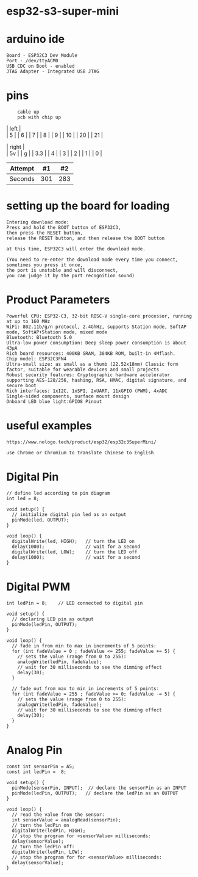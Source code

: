 # esp32-s3-super-mini

# arduino ide

    Board - ESP32C3 Dev Module
    Port - /dev/ttyACM0
    USB CDC on Boot - enabled
    JTAG Adapter - Integrated USB JTAG

# pins

        cable up
        pcb with chip up
        
| left |        
| 5 | 
| 6 |
| 7 |
| 8 |
| 9 |
| 10 |
| 20 |
| 21 |

| right |        
| 5v |
| g |
| 3.3 |
| 4 |
| 3 |
| 2 |
| 1 |
| 0 |

| Attempt | #1    | #2    |
| :---:   | :---: | :---: |
| Seconds | 301   | 283   |


# setting up the board for loading

    Entering download mode:
    Press and hold the BOOT button of ESP32C3,
    then press the RESET button,
    release the RESET button, and then release the BOOT button
    
    at this time, ESP32C3 will enter the download mode.
    
    (You need to re-enter the download mode every time you connect,
    sometimes you press it once,
    the port is unstable and will disconnect,
    you can judge it by the port recognition sound)

# Product Parameters

    Powerful CPU: ESP32-C3, 32-bit RISC-V single-core processor, running at up to 160 MHz
    WiFi: 802.11b/g/n protocol, 2.4GhHz, supports Station mode, SoftAP mode, SoftAP+Station mode, mixed mode
    Bluetooth: Bluetooth 5.0
    Ultra-low power consumption: Deep sleep power consumption is about 43μA
    Rich board resources: 400KB SRAM, 384KB ROM, built-in 4Mflash.
    Chip model: ESP32C3FN4
    Ultra-small size: as small as a thumb (22.52x18mm) Classic form factor, suitable for wearable devices and small projects
    Robust security features: Cryptographic hardware accelerator supporting AES-128/256, hashing, RSA, HMAC, digital signature, and secure boot
    Rich interfaces: 1xI2C, 1xSPI, 2xUART, 11xGPIO (PWM), 4xADC
    Single-sided components, surface mount design
    Onboard LED blue light:GPIO8 Pinout


# useful examples

    https://www.nologo.tech/product/esp32/esp32c3SuperMini/

    use Chrome or Chromium to translate Chinese to English
    
# Digital Pin

    // define led according to pin diagram
    int led = 8;
    
    void setup() {
      // initialize digital pin led as an output
      pinMode(led, OUTPUT);
    }
    
    void loop() {
      digitalWrite(led, HIGH);   // turn the LED on 
      delay(1000);               // wait for a second
      digitalWrite(led, LOW);    // turn the LED off
      delay(1000);               // wait for a second
    }

# Digital PWM

    int ledPin = 8;    // LED connected to digital pin
    
    void setup() {
      // declaring LED pin as output
      pinMode(ledPin, OUTPUT);
    }
    
    void loop() {
      // fade in from min to max in increments of 5 points:
      for (int fadeValue = 0 ; fadeValue <= 255; fadeValue += 5) {
        // sets the value (range from 0 to 255):
        analogWrite(ledPin, fadeValue);
        // wait for 30 milliseconds to see the dimming effect
        delay(30);
      }
    
      // fade out from max to min in increments of 5 points:
      for (int fadeValue = 255 ; fadeValue >= 0; fadeValue -= 5) {
        // sets the value (range from 0 to 255):
        analogWrite(ledPin, fadeValue);
        // wait for 30 milliseconds to see the dimming effect
        delay(30);
      }
    }

# Analog Pin

    const int sensorPin = A5;
    const int ledPin =  8; 
    
    void setup() {
      pinMode(sensorPin, INPUT);  // declare the sensorPin as an INPUT
      pinMode(ledPin, OUTPUT);   // declare the ledPin as an OUTPUT
    }
    
    void loop() {
      // read the value from the sensor:
      int sensorValue = analogRead(sensorPin);
      // turn the ledPin on
      digitalWrite(ledPin, HIGH);
      // stop the program for <sensorValue> milliseconds:
      delay(sensorValue);
      // turn the ledPin off:
      digitalWrite(ledPin, LOW);
      // stop the program for for <sensorValue> milliseconds:
      delay(sensorValue);
    }



    


